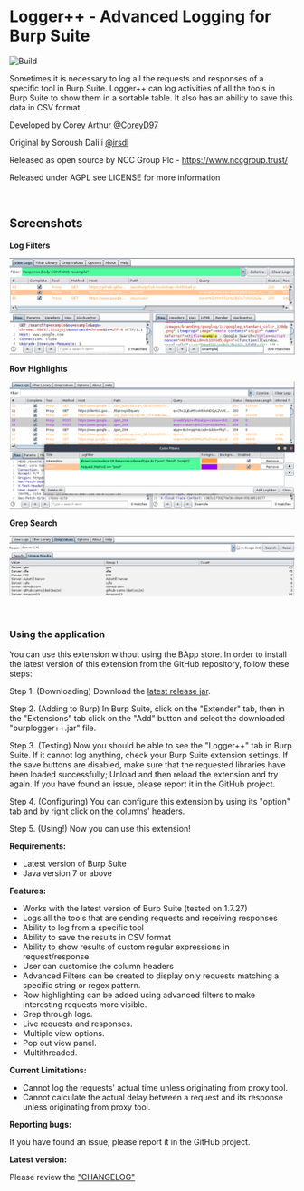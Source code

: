 Logger++ - Advanced Logging for Burp Suite
=======================
![Build](https://github.com/nccgroup/LoggerPlusPlus/workflows/Java%20CI%20with%20Gradle/badge.svg)

Sometimes it is necessary to log all the requests and responses of a specific tool in Burp Suite. Logger++ can log activities of all the tools in Burp Suite to show them in a sortable table. It also has an ability to save this data in CSV format.

Developed by Corey Arthur [@CoreyD97](https://twitter.com/CoreyD97)

Original by Soroush Dalili [@irsdl](https://twitter.com/irsdl)

Released as open source by NCC Group Plc - https://www.nccgroup.trust/

Released under AGPL see LICENSE for more information

<br />

Screenshots
----------------------

<b>Log Filters</b>

![Log Filters](images/filters.png)

<b>Row Highlights</b>

![Row Highlights](images/colorfilters.png)

<b>Grep Search</b>

![Grep Panel](images/grep.png)

<br />


### Using the application

You can use this extension without using the BApp store. In order to install the latest version of this extension from the GitHub repository, follow these steps:

Step 1. (Downloading) Download the [latest release jar](https://github.com/nccgroup/LoggerPlusPlus/releases/latest).

Step 2. (Adding to Burp) In Burp Suite, click on the "Extender" tab, then in the "Extensions" tab click on the "Add" button and select the downloaded "burplogger++.jar" file.

Step 3. (Testing) Now you should be able to see the "Logger++" tab in Burp Suite. If it cannot log anything, check your Burp Suite extension settings. If the save buttons are disabled, make sure that the requested libraries have been loaded successfully; Unload and then reload the extension and try again. If you have found an issue, please report it in the GitHub project.

Step 4. (Configuring) You can configure this extension by using its "option" tab and by right click on the columns' headers.

Step 5. (Using!) Now you can use this extension!

<b>Requirements:</b>
- Latest version of Burp Suite
- Java version 7 or above

<b>Features:</b>

- Works with the latest version of Burp Suite (tested on 1.7.27)
- Logs all the tools that are sending requests and receiving responses
- Ability to log from a specific tool
- Ability to save the results in CSV format
- Ability to show results of custom regular expressions in request/response
- User can customise the column headers
- Advanced Filters can be created to display only requests matching a specific string or regex pattern.
- Row highlighting can be added using advanced filters to make interesting requests more visible.
- Grep through logs.
- Live requests and responses.
- Multiple view options.
- Pop out view panel.
- Multithreaded.

<b>Current Limitations:</b>

- Cannot log the requests' actual time unless originating from proxy tool.
- Cannot calculate the actual delay between a request and its response unless originating from proxy tool.

<b>Reporting bugs:</b>

If you have found an issue, please report it in the GitHub project.

<b>Latest version:</b>

Please review the ["CHANGELOG"](CHANGELOG)
